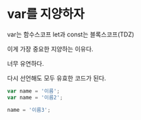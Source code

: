 # var를 지양하자

var는 함수스코프
let과 const는 블록스코프(TDZ)

이게 가장 중요한 지양하는 이유다.

너무 유연하다.

다시 선언해도 모두 유효한 코드가 된다.

```js
var name = '이름';
var name = '이름2';

name = '이름3';
```
